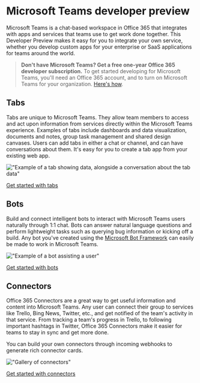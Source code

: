 ﻿# Microsoft Teams developer preview

 Microsoft Teams is a chat-based workspace in Office 365 that integrates with apps and services that teams use to get work done together.  This Developer Preview makes it easy for you to integrate your own service, whether you develop custom apps for your enterprise or SaaS applications for teams around the world.

> **Don't have Microsoft Teams? Get a free one-year Office 365 developer subscription.** To get started developing for Microsoft Teams, you'll need an Office 365 account, and to turn on Microsoft Teams for your organization. [Here's how](setup.md).

## Tabs

Tabs are unique to Microsoft Teams.  They allow team members to access and act upon information from services directly within the Microsoft Teams experience. Examples of tabs include dashboards and data visualization, documents and notes, group task management and shared design canvases. Users can add tabs in either a chat or channel, and can have conversations about them. It's easy for you to create a tab app from your existing web app. 

!["Example of a tab showing data, alongside a conversation about the tab data"](images/tab_example.png)

[Get started with tabs](tabs.md)

## Bots

Build and connect intelligent bots to interact with Microsoft Teams users naturally through 1:1 chat. Bots can answer natural language questions and perform lightweight tasks such as querying bug information or kicking off a build.​ Any bot you've created using the [Microsoft Bot Framework](https://dev.botframework.com/) can easily be made to work in Microsoft Teams.

!["Example of a bot assisting a user"](images/bot_example.png)

[Get started with bots](bots.md)

## Connectors

Office 365 Connectors are a great way to get useful information and content into Microsoft Teams. Any user can connect their group to services like Trello, Bing News, Twitter, etc., and get notified of the team's activity in that service. From tracking a team's progress in Trello, to following important hashtags in Twitter, Office 365 Connectors make it easier for teams to stay in sync and get more done.

You can build your own connectors through incoming webhooks to generate rich connector cards.

!["Gallery of connectors"](images/connector_example.png)

[Get started with connectors](connectors.md)


	
	




